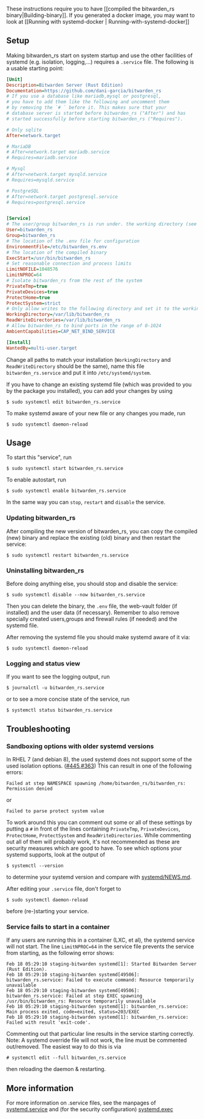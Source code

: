 These instructions require you to have [[compiled the bitwarden_rs binary|Building-binary]]. If you generated a docker image, you may want to look at [[Running with systemd-docker | Running-with-systemd-docker]]
## Setup
Making bitwarden_rs start on system startup and use the other facilities of systemd (e.g. isolation, logging,...) requires a `.service` file. The following is a usable starting point:
```ini
[Unit]
Description=Bitwarden Server (Rust Edition)
Documentation=https://github.com/dani-garcia/bitwarden_rs
# If you use a database like mariadb,mysql or postgresql, 
# you have to add them like the following and uncomment them 
# by removing the `# ` before it. This makes sure that your 
# database server is started before bitwarden_rs ("After") and has 
# started successfully before starting bitwarden_rs ("Requires").

# Only sqlite
After=network.target

# MariaDB
# After=network.target mariadb.service
# Requires=mariadb.service

# Mysql
# After=network.target mysqld.service
# Requires=mysqld.service

# PostgreSQL
# After=network.target postgresql.service
# Requires=postgresql.service


[Service]
# The user/group bitwarden_rs is run under. the working directory (see below) should allow write and read access to this user/group
User=bitwarden_rs
Group=bitwarden_rs
# The location of the .env file for configuration
EnvironmentFile=/etc/bitwarden_rs.env
# The location of the compiled binary
ExecStart=/usr/bin/bitwarden_rs
# Set reasonable connection and process limits
LimitNOFILE=1048576
LimitNPROC=64
# Isolate bitwarden_rs from the rest of the system
PrivateTmp=true
PrivateDevices=true
ProtectHome=true
ProtectSystem=strict
# Only allow writes to the following directory and set it to the working directory (user and password data are stored here)
WorkingDirectory=/var/lib/bitwarden_rs
ReadWriteDirectories=/var/lib/bitwarden_rs
# Allow bitwarden_rs to bind ports in the range of 0-1024
AmbientCapabilities=CAP_NET_BIND_SERVICE

[Install]
WantedBy=multi-user.target
```
Change all paths to match your installation (`WorkingDirectory` and `ReadWriteDirectory` should be the same),
name this file `bitwarden_rs.service` and put it into `/etc/systemd/system`. 

If you have to change an existing systemd file (which was provided to you by the package you installed), you can add your changes by using 
```
$ sudo systemctl edit bitwarden_rs.service
```
To make systemd aware of your new file or any changes you made, run
```
$ sudo systemctl daemon-reload
```
## Usage
To start this "service", run
```
$ sudo systemctl start bitwarden_rs.service
```

To enable autostart, run
```
$ sudo systemctl enable bitwarden_rs.service
```
In the same way you can `stop`, `restart` and `disable` the service.
### Updating bitwarden_rs
After compiling the new version of bitwarden_rs, you can copy the compiled (new) binary and replace the existing (old) binary and then restart the service:
```
$ sudo systemctl restart bitwarden_rs.service
```
### Uninstalling bitwarden_rs
Before doing anything else, you should stop and disable the service:
```
$ sudo systemctl disable --now bitwarden_rs.service
```
Then you can delete the binary, the `.env` file, the web-vault folder (if installed) and the user data (if necessary). Remember to also remove specially created users,groups and firewall rules (if needed) and the systemd file.

After removing the systemd file you should make systemd aware of it via:
```
$ sudo systemctl daemon-reload
```

### Logging and status view
If you want to see the logging output, run
```
$ journalctl -u bitwarden_rs.service
```
or to see a more concise state of the service, run
```
$ systemctl status bitwarden_rs.service
```

## Troubleshooting
### Sandboxing options with older systemd versions
In RHEL 7 (and debian 8), the used systemd does not support some of the used isolation options. ([#445](https://github.com/dani-garcia/bitwarden_rs/issues/445),[#363](https://github.com/dani-garcia/bitwarden_rs/issues/363))
This can result in one of the following errors:
```
Failed at step NAMESPACE spawning /home/bitwarden_rs/bitwarden_rs: Permission denied
```
or 
```
Failed to parse protect system value
```
To work around this you can comment out some or all of these settings by putting a `#` in front of the lines containing
`PrivateTmp`, `PrivateDevices`, `ProtectHome`, `ProtectSystem` and `ReadWriteDirectories`. While commenting out all of them will probably work, it's not recommended as these are security measures which are good to have. To see which options your systemd supports, look at the output of
```
$ systemctl --version
```
to determine your systemd version and compare with [systemd/NEWS.md](https://github.com/systemd/systemd/blob/master/NEWS).

After editing your `.service` file, don't forget to 
```
$ sudo systemctl daemon-reload
```
before (re-)starting your service.

### Service fails to start in a container

If any users are running this in a container (LXC, et al), the systemd service will not start. The line `LimitNPROC=64` in the service file prevents the service from starting, as the following error shows:

```
Feb 18 05:29:10 staging-bitwarden systemd[1]: Started Bitwarden Server (Rust Edition).
Feb 18 05:29:10 staging-bitwarden systemd[49506]: bitwarden_rs.service: Failed to execute command: Resource temporarily unavailable
Feb 18 05:29:10 staging-bitwarden systemd[49506]: bitwarden_rs.service: Failed at step EXEC spawning /usr/bin/bitwarden_rs: Resource temporarily unavailable
Feb 18 05:29:10 staging-bitwarden systemd[1]: bitwarden_rs.service: Main process exited, code=exited, status=203/EXEC
Feb 18 05:29:10 staging-bitwarden systemd[1]: bitwarden_rs.service: Failed with result 'exit-code'.
```
Commenting out that particular line results in the service starting correctly. Note: A systemd override file will not work, the line must be commented out/removed. The easiest way to do this is  via
```
# systemctl edit --full bitwarden_rs.service
```
then reloading the daemon & restarting.


## More information
For more information on .service files, see the manpages of [systemd.service](https://www.freedesktop.org/software/systemd/man/systemd.service.html) and (for the security configuration) [systemd.exec](https://www.freedesktop.org/software/systemd/man/systemd.exec.html)